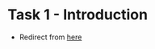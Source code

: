 # Task 1 - Introduction

-  Redirect from [here](https://tryhackme.com/room/linuxfundamentalspart3)

